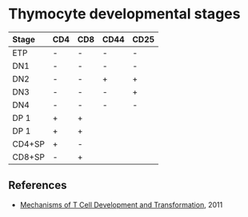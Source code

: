 # Thymocyte developmental stages
| Stage  | CD4 | CD8 | CD44 | CD25 |
|:-------|:----|:----|:-----|:-----|
| ETP    | -   | -   | -    | -    |
| DN1    | -   | -   | -    | -    |
| DN2    | -   | -   | +    | +    |
| DN3    | -   | -   | -    | +    |
| DN4    | -   | -   | -    | -    |
| DP 1   | +   | +   |      |      |
| DP 1   | +   | +   |      |      |
| CD4+SP | +   | -   |      |      |
| CD8+SP | -   | +   |      |      |


## References
* [Mechanisms of T Cell Development and Transformation](https://www.ncbi.nlm.nih.gov/pubmed/21740230), 2011
